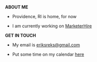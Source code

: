 **ABOUT ME**

- Providence, RI is home, for now

- I am currently working on [MarketerHire](https://marketerhire.com)

**GET IN TOUCH**

- My email is eriksreks@gmail.com

- Put some time on my calendar [here](https://calendar.google.com/calendar/u/0/appointments/schedules/AcZssZ2SXwn9TU4dB-wzmSo3bkFQVJ0LrEa0JAgtc_2u3tXOtNgCnuxnnjz2elk2H7v3Gd6AK8daw3xU)
